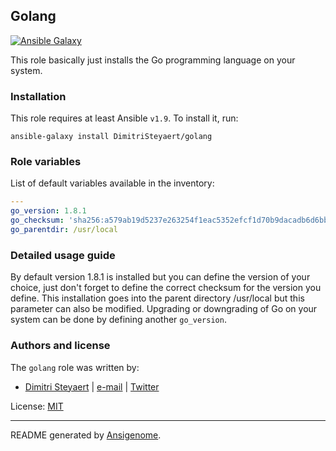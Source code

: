 ## Golang

[![Ansible Galaxy](http://img.shields.io/badge/galaxy-DimitriSteyaert/golang-660198.svg?style=flat)](https://galaxy.ansible.com/detail#/role/DimitriSteyaert)


This role basically just installs the Go programming language on your system.

### Installation

This role requires at least Ansible `v1.9`. To install it, run:

```Shell
ansible-galaxy install DimitriSteyaert/golang
```


### Role variables

List of default variables available in the inventory:

```YAML
---
go_version: 1.8.1
go_checksum: 'sha256:a579ab19d5237e263254f1eac5352efcf1d70b9dacadb6d6bb12b0911ede8994'
go_parentdir: /usr/local
```


### Detailed usage guide

By default version 1.8.1 is installed but you can define the version of your choice, just don't forget to define the correct checksum for the version you define. This installation goes into the parent directory /usr/local but this parameter can also be modified.
Upgrading or downgrading of Go on your system can be done by defining another `go_version`.

### Authors and license

The `golang` role was written by:

- [Dimitri Steyaert](https://www.steyaert.be) | [e-mail](mailto:dimitri@steyaert.be) | [Twitter](https://twitter.com/DimitriSteyaert)

License: [MIT](https://tldrlegal.com/license/mit-license)

***

README generated by [Ansigenome](https://github.com/nickjj/ansigenome/).

